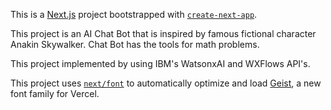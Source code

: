 This is a [Next.js](https://nextjs.org) project bootstrapped with [`create-next-app`](https://nextjs.org/docs/app/api-reference/cli/create-next-app).

This project is an AI Chat Bot that is inspired by famous fictional character Anakin Skywalker. Chat Bot has the tools for math problems.

This project implemented by using IBM's WatsonxAI and WXFlows API's.

This project uses [`next/font`](https://nextjs.org/docs/app/building-your-application/optimizing/fonts) to automatically optimize and load [Geist](https://vercel.com/font), a new font family for Vercel.
